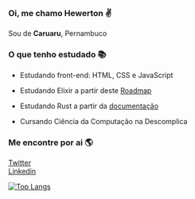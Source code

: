 ### Oi, me chamo Hewerton ✌️
Sou de **Caruaru**, Pernambuco

### O que tenho estudado 📚
- Estudando front-end: HTML, CSS e JavaScript

- Estudando Elixir a partir deste [Roadmap](https://dev.to/cyytrus/elixir-roadmap-jfh)

- Estudando Rust a partir da [documentação](https://rust-br.github.io/rust-book-pt-br)

- Cursando Ciência da Computação na Descomplica

### Me encontre por ai 🌎

[Twitter](https://twitter.com/hewertonsoares)<br>
[Linkedin](www.linkedin.com/in/hewertonsoares)


[![Top Langs](https://github-readme-stats.vercel.app/api/top-langs/?username=sherlockzen&layout=compact&theme=cobalt2)](https://github.com/sherlockzen/github-readme-stats)
